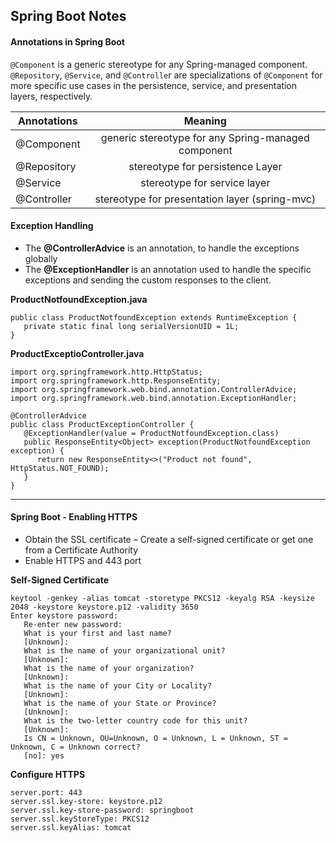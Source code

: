 ## Spring Boot Notes

#### Annotations in Spring Boot

`@Component` is a generic stereotype for any Spring-managed component. `@Repository`, `@Service`, and `@Controlle`r are specializations of `@Component` for more specific use cases in the persistence, service, and presentation layers, respectively.

| Annotations   | Meaning  |
| ------------- |:-------------:|
| @Component    | generic stereotype for any Spring-managed component|
| @Repository   | stereotype for persistence Layer|
| @Service      | stereotype for service layer|
| @Controller   | stereotype for presentation layer (spring-mvc)|

#### Exception Handling
* The **@ControllerAdvice** is an annotation, to handle the exceptions globally
* The **@ExceptionHandler** is an annotation used to handle the specific exceptions and sending the custom responses to the client.

**ProductNotfoundException.java**
```
public class ProductNotfoundException extends RuntimeException {
   private static final long serialVersionUID = 1L;
}
```
**ProductExceptioController.java**
```
import org.springframework.http.HttpStatus;
import org.springframework.http.ResponseEntity;
import org.springframework.web.bind.annotation.ControllerAdvice;
import org.springframework.web.bind.annotation.ExceptionHandler;

@ControllerAdvice
public class ProductExceptionController {
   @ExceptionHandler(value = ProductNotfoundException.class)
   public ResponseEntity<Object> exception(ProductNotfoundException exception) {
      return new ResponseEntity<>("Product not found", HttpStatus.NOT_FOUND);
   }
}
```

***
####  Spring Boot - Enabling HTTPS
* Obtain the SSL certificate – Create a self-signed certificate or get one from a Certificate Authority
* Enable HTTPS and 443 port

**Self-Signed Certificate**
```
keytool -genkey -alias tomcat -storetype PKCS12 -keyalg RSA -keysize 2048 -keystore keystore.p12 -validity 3650
Enter keystore password:
   Re-enter new password:
   What is your first and last name?
   [Unknown]:
   What is the name of your organizational unit?
   [Unknown]:
   What is the name of your organization?
   [Unknown]:
   What is the name of your City or Locality?
   [Unknown]:
   What is the name of your State or Province?
   [Unknown]:
   What is the two-letter country code for this unit?
   [Unknown]:
   Is CN = Unknown, OU=Unknown, O = Unknown, L = Unknown, ST = Unknown, C = Unknown correct?
   [no]: yes
```
**Configure HTTPS**
```
server.port: 443
server.ssl.key-store: keystore.p12
server.ssl.key-store-password: springboot
server.ssl.keyStoreType: PKCS12
server.ssl.keyAlias: tomcat
```
